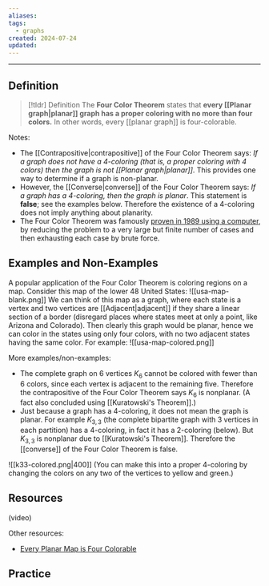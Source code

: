 ```yaml
---
aliases: 
tags:
  - graphs
created: 2024-07-24
updated:
---
```

---
## Definition 

> [!tldr] Definition
> The **Four Color Theorem** states that **every [[Planar graph|planar]] graph has a proper coloring with no more than four colors.** In other words, every [[planar graph]] is four-colorable. 

Notes: 
- The [[Contrapositive|contrapositive]] of the Four Color Theorem says: *If a graph does not have a 4-coloring (that is, a proper coloring with 4 colors) then the graph is not [[Planar graph|planar]]*. This provides one way to determine if a graph is non-planar. 
- However, the [[Converse|converse]] of the Four Color Theorem says: *If a graph has a 4-coloring, then the graph is planar*. This statement is **false**; see the examples below. Therefore the existence of a 4-coloring does not imply anything about planarity. 
- The Four Color Theorem was famously [proven in 1989 using a computer](http://www.ams.org/books/conm/098/), by reducing the problem to a very large but finite number of cases and then exhausting each case by brute force. 

## Examples and Non-Examples

A popular application of the Four Color Theorem is coloring regions on a map. Consider this map of the lower 48 United States: 
![[usa-map-blank.png]]
We can think of this map as a graph, where each state is a vertex and two vertices are [[Adjacent|adjacent]] if they share a linear section of a border (disregard places where states meet at only a point, like Arizona and Colorado). Then clearly this graph would be planar, hence we can color in the states using only four colors, with no two adjacent states having the same color. For example: 
![[usa-map-colored.png]]



More examples/non-examples:
- The complete graph on 6 vertices $K_6$ cannot be colored with fewer than 6 colors, since each vertex is adjacent to the remaining five. Therefore the contrapositive of the Four Color Theorem says $K_6$ is nonplanar. (A fact also concluded using [[Kuratowski's Theorem]].)
- Just because a graph has a 4-coloring, it does not mean the graph is planar. For example $K_{3,3}$ (the complete bipartite graph with 3 vertices in each partition) has a 4-coloring, in fact it has a 2-coloring (below). But $K_{3,3}$ is nonplanar due to [[Kuratowski's Theorem]]. Therefore the [[converse]] of the Four Color Theorem is false. 

![[k33-colored.png|400]]
(You can make this into a proper 4-coloring by changing the colors on any two of the vertices to yellow and green.) 


## Resources 

(video)

Other resources: 
- [Every Planar Map is Four Colorable](http://www.ams.org/books/conm/098/) 

## Practice 
